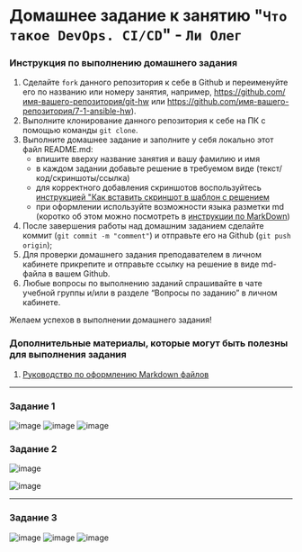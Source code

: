 # Домашнее задание к занятию "`Что такое DevOps. CI/CD`" - `Ли Олег`


### Инструкция по выполнению домашнего задания

   1. Сделайте `fork` данного репозитория к себе в Github и переименуйте его по названию или номеру занятия, например, https://github.com/имя-вашего-репозитория/git-hw или  https://github.com/имя-вашего-репозитория/7-1-ansible-hw).
   2. Выполните клонирование данного репозитория к себе на ПК с помощью команды `git clone`.
   3. Выполните домашнее задание и заполните у себя локально этот файл README.md:
      - впишите вверху название занятия и вашу фамилию и имя
      - в каждом задании добавьте решение в требуемом виде (текст/код/скриншоты/ссылка)
      - для корректного добавления скриншотов воспользуйтесь [инструкцией "Как вставить скриншот в шаблон с решением](https://github.com/netology-code/sys-pattern-homework/blob/main/screen-instruction.md)
      - при оформлении используйте возможности языка разметки md (коротко об этом можно посмотреть в [инструкции  по MarkDown](https://github.com/netology-code/sys-pattern-homework/blob/main/md-instruction.md))
   4. После завершения работы над домашним заданием сделайте коммит (`git commit -m "comment"`) и отправьте его на Github (`git push origin`);
   5. Для проверки домашнего задания преподавателем в личном кабинете прикрепите и отправьте ссылку на решение в виде md-файла в вашем Github.
   6. Любые вопросы по выполнению заданий спрашивайте в чате учебной группы и/или в разделе “Вопросы по заданию” в личном кабинете.
   
Желаем успехов в выполнении домашнего задания!
   
### Дополнительные материалы, которые могут быть полезны для выполнения задания

1. [Руководство по оформлению Markdown файлов](https://gist.github.com/Jekins/2bf2d0638163f1294637#Code)

---

### Задание 1

![image](https://github.com/ELK23/8-02.md/assets/67402682/73a370ff-01be-4d67-b7e6-81af31878ef4)
![image](https://github.com/ELK23/8-02.md/assets/67402682/a8baaaba-4b5a-4944-a7c7-ba13617e35b0)
![image](https://github.com/ELK23/8-02.md/assets/67402682/5f880efa-043e-4a6c-84e0-c8d04bf8e257)



### Задание 2
![image](https://github.com/ELK23/8-02.md/assets/67402682/bd9a56d3-c247-4d83-bc64-81a9a5992022)

![image](https://github.com/ELK23/8-02.md/assets/67402682/2ebc0804-0890-4777-8d8c-37365ffad6c6)


---

### Задание 3

![image](https://github.com/ELK23/8-02.md/assets/67402682/8b8024f5-2ffb-4f5c-9250-41cc2c879bf1)
![image](https://github.com/ELK23/8-02.md/assets/67402682/c95e220d-83ef-4ff1-b9a0-98e0e86437b1)
![image](https://github.com/ELK23/8-02.md/assets/67402682/8f9dcc9e-f206-48b3-a52c-118b92ca6ff1)





